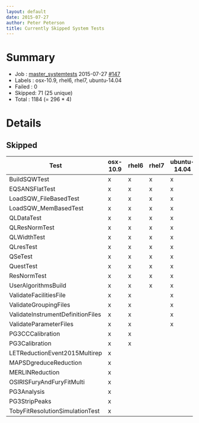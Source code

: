 ```yaml
---
layout: default
date: 2015-07-27
author: Peter Peterson
title: Currently Skipped System Tests
---
```

Summary
=======

* Job    : [master_systemtests](http://builds.mantidproject.org/job/master_systemtests/) 2015-07-27 [#147](http://builds.mantidproject.org/job/master_systemtests/147/)
* Labels : osx-10.9, rhel6, rhel7, ubuntu-14.04
* Failed : 0
* Skipped: 71 (25 unique)
* Total  : 1184 (= 296 * 4)

Details
=======

Skipped
-------

| Test                               | osx-10.9 | rhel6 | rhel7 | ubuntu-14.04 |
|------------------------------------|----------|-------|-------|--------------|
| BuildSQWTest                       |     x    |   x   |   x   |       x      |
| EQSANSFlatTest                     |     x    |   x   |   x   |       x      |
| LoadSQW_FileBasedTest              |     x    |   x   |   x   |       x      |
| LoadSQW_MemBasedTest               |     x    |   x   |   x   |       x      |
| QLDataTest                         |     x    |   x   |   x   |       x      |
| QLResNormTest                      |     x    |   x   |   x   |       x      |
| QLWidthTest                        |     x    |   x   |   x   |       x      |
| QLresTest                          |     x    |   x   |   x   |       x      |
| QSeTest                            |     x    |   x   |   x   |       x      |
| QuestTest                          |     x    |   x   |   x   |       x      |
| ResNormTest                        |     x    |   x   |   x   |       x      |
| UserAlgorithmsBuild                |     x    |   x   |   x   |       x      |
| ValidateFacilitiesFile             |     x    |   x   |       |       x      |
| ValidateGroupingFiles              |     x    |   x   |       |       x      |
| ValidateInstrumentDefinitionFiles  |     x    |   x   |       |       x      |
| ValidateParameterFiles             |     x    |   x   |       |       x      |
| PG3CCCalibration                   |     x    |   x   |       |              |
| PG3Calibration                     |     x    |   x   |       |              |
| LETReductionEvent2015Multirep      |     x    |       |       |              |
| MAPSDgreduceReduction              |     x    |       |       |              |
| MERLINReduction                    |     x    |       |       |              |
| OSIRISFuryAndFuryFitMulti          |     x    |       |       |              |
| PG3Analysis                        |     x    |       |       |              |
| PG3StripPeaks                      |     x    |       |       |              |
| TobyFitResolutionSimulationTest    |     x    |       |       |              |
